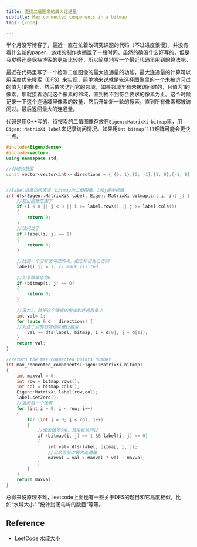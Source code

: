 ```yaml
---
title: 查找二值图像的最大连通量
subtitle: Max connected components in a bitmap
tags: [code]

---
```


半个月没写博客了，最近一直在忙着改研究课题的代码（不过进度很慢），并没有看什么新的paper，游戏的制作也搁置了一段时间。虽然的确没什么好写的，但是我觉得还是保持博客的更新比较好，所以简单地写一个最近代码里用到的算法吧。

最近在代码里写了一个检测二值图像的最大连通量的功能，最大连通量的计算可以用深度优先搜索（DFS）来实现，简单地来说就是先选择图像里的一个未被访问过的值为1的像素，然后依次访问它的邻域，如果邻域里有未被访问过的，且值为1的像素，那就接着访问这个像素的邻域，直到找不到符合要求的像素为止。这个时候记录一下这个连通域里像素的数量，然后开始新一轮的搜索，直到所有像素都被访问过。最后返回最大的连通量。


代码是用C++写的，待搜索的二值图像存放在`Eigen::MatrixXi bitmap`里，用`Eigen::MatrixXi label`来记录访问情况。如果用`int bitmap[][]`矩阵可能会更快一点。

```C++
#include<Eigen/dense>
#include<vector>
using namespace std;

//邻域的范围
const vector<vector<int>> directions = { {0, 1},{0, -1},{1, 0},{-1, 0} };


//label记录访问情况，bitmap为二值图像，i和j是坐标值
int dfs(Eigen::MatrixXi& label, Eigen::MatrixXi bitmap,int i, int j) {
    //超出图像范围了
	if (i < 0 || j < 0 || i >= label.rows() || j >= label.cols())
	{
		return 0;
	}
	//访问过了
	if (label(i, j) == 1)
	{
		return 0;
	}
	
	//找到一个没有访问过的点，把它标记为已访问
	label(i,j) = 1; // mark visited.
	
	//如果像素值为0
	if (bitmap(i, j) == 0)
	{
		return 0;
	}
	
	//值为1，就把这个像素的值加到连通数量上
	int val= 1;
	for (auto & d : directions) {
	//对这个点的邻域继续进行搜索
		val += dfs(label, bitmap, i + d[0], j + d[1]);
	}
	return val;
}

//return the max connected points number
int max_connented_components(Eigen::MatrixXi bitmap)
{
	int maxval = 0;
	int row = bitmap.rows();
	int col = bitmap.cols();
	Eigen::MatrixXi label(row,col);
	label.setZero();
	//遍历每一个像素
	for (int i = 0; i < row; i++)
	{
		for (int j = 0; j < col; j++)
		{
		    //像素值不为0，且没有访问过
			if (bitmap(i, j) == 1 && label(i, j) == 0)
			{
				int val= dfs(label, bitmap, i, j);
				//记录当前的最大连通量
				maxval = val > maxval ? val : maxval; 
			}
		}
	}
	return maxval;
}

```

总得来说原理不难，leetcode上面也有一些关于DFS的题目和它高度相似，比如“水域大小” “统计封闭岛屿的数目”等等。



## Reference
- [LeetCode 水域大小](https://leetcode-cn.com/problems/pond-sizes-lcci/)